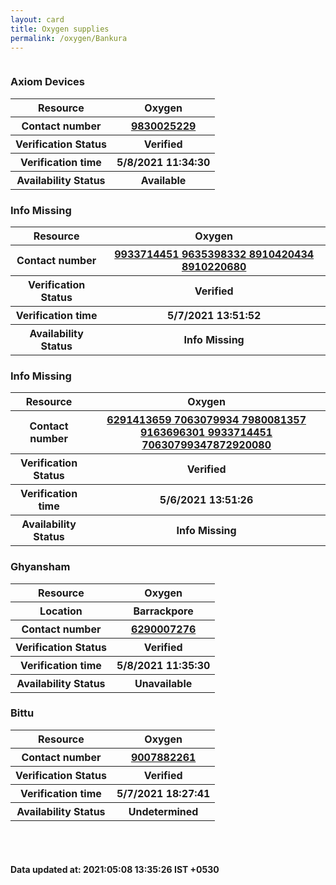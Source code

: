 ```yaml
---
layout: card
title: Oxygen supplies
permalink: /oxygen/Bankura
---
```

<div class="row">
	<div class="column">
<div class="card_av">
<h3>Axiom Devices</h3>

<div class="info"><table>
<tr><th>Resource</th><th>Oxygen</th></tr>
<tr><th>Contact number </th><th><a href="tel:9830025229">9830025229</a></th></tr>
<tr><th>Verification  Status</th><th>Verified</th></tr>
<tr><th>Verification time</th><th>5/8/2021 11:34:30</th></tr>
<tr><th>Availability Status</th><th>Available</th></tr>
</table></div></div>
<div class="card_nav">
<h3> Info Missing</h3>

<div class="info"><table>
<tr><th>Resource</th><th>Oxygen</th></tr>
<tr><th>Contact number </th><th><a href="tel:9933714451">9933714451</a><a href="tel: 9635398332"> 9635398332</a><a href="tel: 8910420434"> 8910420434</a><a href="tel: 8910220680"> 8910220680</a></th></tr>
<tr><th>Verification  Status</th><th>Verified</th></tr>
<tr><th>Verification time</th><th>5/7/2021 13:51:52</th></tr>
<tr><th>Availability Status</th><th>Info Missing</th></tr>
</table></div></div>
<div class="card_nav">
<h3> Info Missing</h3>

<div class="info"><table>
<tr><th>Resource</th><th>Oxygen</th></tr>
<tr><th>Contact number </th><th><a href="tel:6291413659">6291413659</a><a href="tel: 7063079934"> 7063079934</a><a href="tel: 7980081357"> 7980081357</a><a href="tel: 9163696301"> 9163696301</a><a href="tel: 9933714451"> 9933714451</a><a href="tel: 7063079934"> 7063079934</a><a href="tel:7872920080 ">7872920080 </a></th></tr>
<tr><th>Verification  Status</th><th>Verified</th></tr>
<tr><th>Verification time</th><th>5/6/2021 13:51:26</th></tr>
<tr><th>Availability Status</th><th>Info Missing</th></tr>
</table></div></div>
<div class="card_nav">
<h3>Ghyansham</h3>

<div class="info"><table>
<tr><th>Resource</th><th>Oxygen</th></tr>
<tr><th>Location</th><th>Barrackpore</th></tr>
<tr><th>Contact number </th><th><a href="tel:6290007276">6290007276</a></th></tr>
<tr><th>Verification  Status</th><th>Verified</th></tr>
<tr><th>Verification time</th><th>5/8/2021 11:35:30</th></tr>
<tr><th>Availability Status</th><th>Unavailable</th></tr>
</table></div></div>
<div class="card_nav">
<h3>Bittu</h3>

<div class="info"><table>
<tr><th>Resource</th><th>Oxygen</th></tr>
<tr><th>Contact number </th><th><a href="tel:9007882261">9007882261</a></th></tr>
<tr><th>Verification  Status</th><th>Verified</th></tr>
<tr><th>Verification time</th><th>5/7/2021 18:27:41</th></tr>
<tr><th>Availability Status</th><th>Undetermined</th></tr>
</table></div></div>
</div>
</div> <br><br>
<h4> Data updated at: 2021:05:08 13:35:26 IST +0530 </h4>